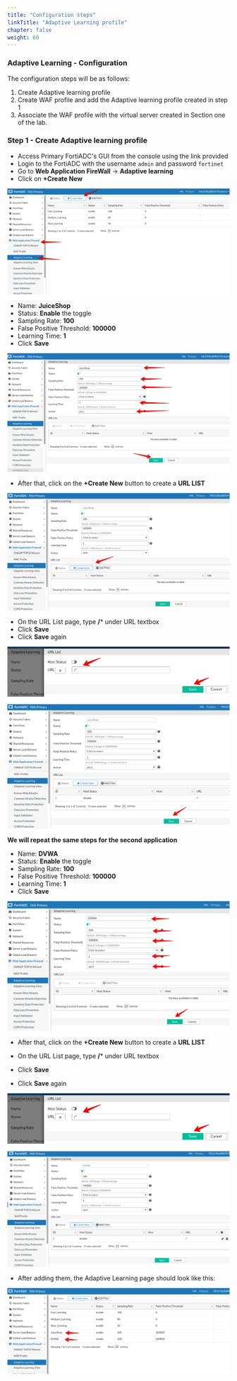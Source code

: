 ```yaml
---
title: "Configuration steps"
linkTitle: "Adaptive Learning profile"
chapter: false
weight: 60
---
```


### Adaptive Learning - Configuration 

The configuration steps will be as follows:

1. Create Adaptive learning profile 
2. Create WAF profile and add the Adaptive learning profile created in step 1
3. Associate the WAF profile with the virtual server created in Section one of the lab. 



### Step 1 - Create Adaptive learning profile
* Access Primary FortiADC's GUI from the console using the link provided
* Login to the FortiADC with the username ```admin``` and password ```fortinet```
* Go to **Web Application FireWall** → **Adaptive learning**
* Click on **+Create New** 

![Adaptive-Learning](Adaptive-Learning1.png)

* Name: **JuiceShop**
* Status: **Enable** the toggle
* Sampling Rate: **100**
* False Positive Threshold: **100000**
* Learning Time: **1**
* Click **Save**

![JuiceShop-Adaptive-Learning2](JuiceShop-Adaptive-Learning2.png)  
 
* After that, click on the **+Create New** button to create a **URL LIST** 

![JuiceShop-Adaptive-Learning3](JuiceShop-Adaptive-Learning3.png)

* On the URL List page, type **/*** under URL textbox
* Click **Save**
* Click **Save** again

![JuiceShop-Adaptive-Learning4](JuiceShop-Adaptive-Learning4.png)

![JuiceShop-Adaptive-Learning6](JuiceShop-Adaptive-Learning6.png)


**We will repeat the same steps for the second application**

* Name: **DVWA**
* Status: **Enable** the toggle
* Sampling Rate: **100**
* False Positive Threshold: **100000**
* Learning Time: **1**
* Click **Save**

![DVWA-Adaptive-Learning5](DVWA-Adaptive-Learning5.png)

* After that, click on the **+Create New** button to create a **URL LIST** 

* On the URL List page, type **/*** under URL textbox
* Click **Save**
* Click **Save** again

![JuiceShop-Adaptive-Learning4](JuiceShop-Adaptive-Learning4.png)

![DVWA-Adaptive-Learning5](DVWA-Adaptive-Learning7.png)

* After adding them, the Adaptive Learning page should look like this:

![Adaptive-Learning](Adaptive-Learning8.png)